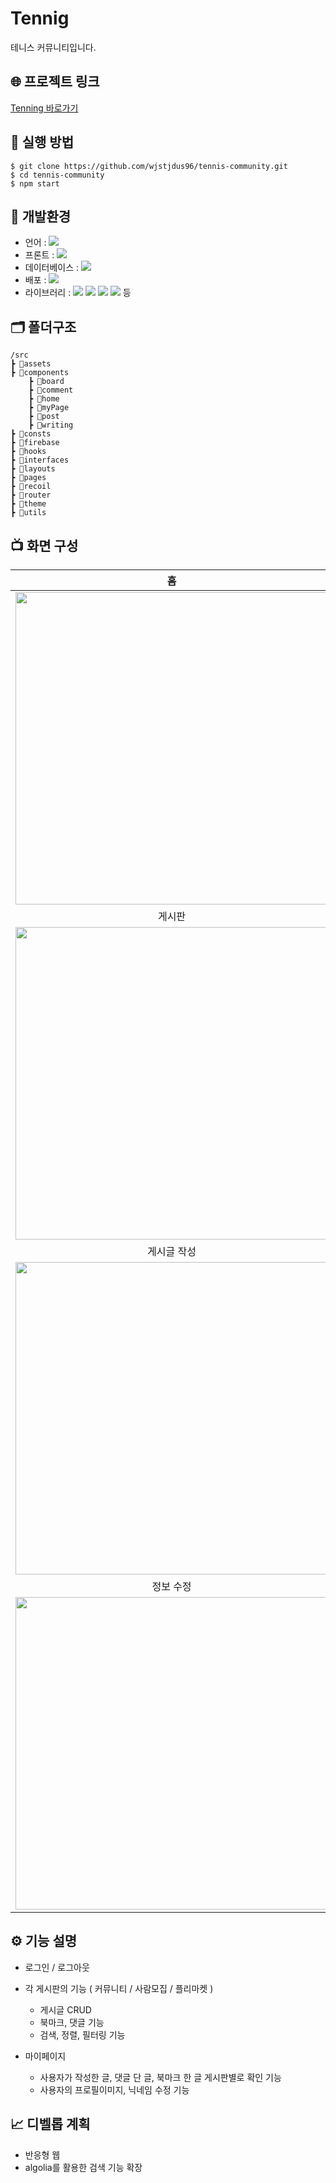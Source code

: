 # Tennig

테니스 커뮤니티입니다.

## 🌐 프로젝트 링크

[Tenning 바로가기](https://loquacious-entremet-27ddda.netlify.app/)

## 📃 실행 방법

```
$ git clone https://github.com/wjstjdus96/tennis-community.git
$ cd tennis-community
$ npm start
```

## 🚀 개발환경

- 언어 : <img src="https://img.shields.io/badge/TypeScript-3178C6?style=flat&logo=TypeScript&logoColor=white">
- 프론트 : <img src="https://img.shields.io/badge/React-61DAFB?style=flat&logo=React&logoColor=white">
- 데이터베이스 : <img src="https://img.shields.io/badge/Firebase-FFCA28?style=flat&logo=firebase&logoColor=white">
- 배포 : <img src="https://img.shields.io/badge/Netlify-00C7B7?style=flat&logo=netlify&logoColor=white">
- 라이브러리 : <img src="https://img.shields.io/badge/Recoil-3578E5?style=flat&logo=recoil&logoColor=white"> <img src="https://img.shields.io/badge/ReactRouterDom-CA4245?style=flat&logo=reactrouter&logoColor=white"> <img src="https://img.shields.io/badge/Styled components-DB7093?style=flat&logo=styledcomponents&logoColor=white"> <img src="https://img.shields.io/badge/ReactHookForm-EC5990?style=flat&logo=reacthookform&logoColor=white"> 등

## 🗂 폴더구조

```
/src
┣ 📁assets
┣ 📁components
    ┣ 📁board
    ┣ 📁comment
    ┣ 📁home
    ┣ 📁myPage
    ┣ 📁post
    ┣ 📁writing
┣ 📁consts
┣ 📁firebase
┣ 📁hooks
┣ 📁interfaces
┣ 📁layouts
┣ 📁pages
┣ 📁recoil
┣ 📁router
┣ 📁theme
┣ 📁utils
```

## 📺 화면 구성

|                                                               홈                                                               |                                                       로그인 / 회원가입                                                        |
| :----------------------------------------------------------------------------------------------------------------------------: | :----------------------------------------------------------------------------------------------------------------------------: |
| <img src="https://github.com/wjstjdus96/tennis-community/assets/77755620/2f156b66-df43-4b8f-afbe-cd40e25ed504" width="500px"/> | <img src="https://github.com/wjstjdus96/tennis-community/assets/77755620/0506d736-fa4f-4185-ade3-0be7f34053c8" width="500px"/> |
|                                                             게시판                                                             |                                                             게시글                                                             |
| <img src="https://github.com/wjstjdus96/tennis-community/assets/77755620/d46d0ce2-2545-46b8-b798-f96dcaa64fdb" width="500px"/> | <img width="500px" src="https://github.com/wjstjdus96/tennis-community/assets/77755620/b5f4676a-c7cb-4858-80a0-c79902afd079"/> |
|                                                          게시글 작성                                                           |                                                           나의 활동                                                            |
| <img src="https://github.com/wjstjdus96/tennis-community/assets/77755620/bfdbc2cc-be9d-45f9-9f7a-29c366b9af4f" width="500px"/> | <img src="https://github.com/wjstjdus96/tennis-community/assets/77755620/4cf04307-4052-4f67-9b31-6fc0366f7d70" width="500px"/> |
|                                                           정보 수정                                                            |                                                                                                                                |
| <img src="https://github.com/wjstjdus96/tennis-community/assets/77755620/3249548e-7a85-4b9e-ab69-096d7be30e99" width="500px"/> |                                                                                                                                |

## ⚙️ 기능 설명

- 로그인 / 로그아웃

- 각 게시판의 기능 ( 커뮤니티 / 사람모집 / 플리마켓 )

  - 게시글 CRUD
  - 북마크, 댓글 기능
  - 검색, 정렬, 필터링 기능

- 마이페이지
  - 사용자가 작성한 글, 댓글 단 글, 북마크 한 글 게시판별로 확인 기능
  - 사용자의 프로필이미지, 닉네임 수정 기능

## 📈 디벨롭 계획

- 반응형 웹
- algolia를 활용한 검색 기능 확장
